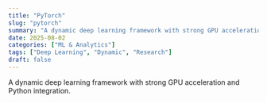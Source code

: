 ```yaml
---
title: "PyTorch"
slug: "pytorch"
summary: "A dynamic deep learning framework with strong GPU acceleration and Python integration."
date: 2025-08-02
categories: ["ML & Analytics"]
tags: ["Deep Learning", "Dynamic", "Research"]
draft: false
---
```


A dynamic deep learning framework with strong GPU acceleration and Python integration.

